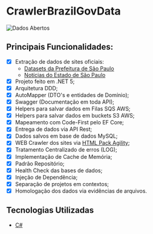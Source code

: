 # **CrawlerBrazilGovData**

![Dados Abertos](http://dados.prefeitura.sp.gov.br/imagens/dados_abertos.png)

## Principais Funcionalidades:

  * [x] Extração de dados de sites oficiais: 
      * [Datasets da Prefeitura de São Paulo](http://dados.prefeitura.sp.gov.br/)
      * [Notícias do Estado de São Paulo](https://www.saopaulo.sp.gov.br)
  * [x] Projeto feito em .NET 5;
  * [x] Arquitetura DDD;
  * [x] AutoMapper (DTO's e entidades de Domínio);
  * [x] Swagger (Documentação em toda API);
  * [x] Helpers para salvar dados em Filas SQS AWS;
  * [x] Helpers para salvar dados em buckets S3 AWS;
  * [x] Mapeamento com Code-First pelo EF Core;
  * [x] Entrega de dados via API Rest;
  * [x] Dados salvos em base de dados MySQL;
  * [x] WEB Crawler dos sites via [HTML Pack Agility](https://html-agility-pack.net/);
  * [x] Tratamento Centralizado de erros (LOG);
  * [x] Implementação de Cache de Memória;
  * [x] Padrão Repositório;
  * [x] Health Check das bases de dados;
  * [x] Injeção de Dependência;
  * [x] Separação de projetos em contextos; 
  * [x] Homologação dos dados via evidências de arquivos. 

## Tecnologias Utilizadas

- [C#](https://dotnet.microsoft.com/download)
